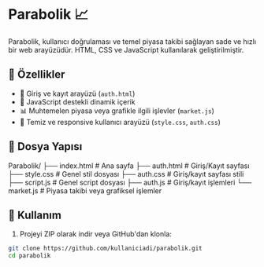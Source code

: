 # Parabolik 📈

Parabolik, kullanıcı doğrulaması ve temel piyasa takibi sağlayan sade ve hızlı bir web arayüzüdür. HTML, CSS ve JavaScript kullanılarak geliştirilmiştir.

## 🚀 Özellikler

- 🔐 Giriş ve kayıt arayüzü (`auth.html`)
- 🧠 JavaScript destekli dinamik içerik
- 📊 Muhtemelen piyasa veya grafikle ilgili işlevler (`market.js`)
- 🧼 Temiz ve responsive kullanıcı arayüzü (`style.css`, `auth.css`)

## 📁 Dosya Yapısı

Parabolik/
├── index.html # Ana sayfa
├── auth.html # Giriş/Kayıt sayfası
├── style.css # Genel stil dosyası
├── auth.css # Giriş/kayıt sayfası stili
├── script.js # Genel script dosyası
├── auth.js # Giriş/kayıt işlemleri
└── market.js # Piyasa takibi veya grafiksel işlemler

## 🧪 Kullanım

1. Projeyi ZIP olarak indir veya GitHub'dan klonla:
```bash
git clone https://github.com/kullaniciadi/parabolik.git
cd parabolik
